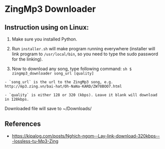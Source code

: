# ZingMp3 Downloader

## Instruction using on Linux:
  1. Make sure you installed Python.
  
  2. Run `installer.sh` will make program running everywhere (installer will link program to `/usr/local/bin`, so you need to type the sudo password for the linking).
  
  3. Now to download any song, type following command:
    ```sh
    $ zingmp3_downloader song_url [quality]
    ```
    
    - `song_url` is the url to the ZingMp3 song, e.g. http://mp3.zing.vn/bai-hat/Oh-NaNa-KARD/ZW78BOO7.html
    
    - `quality` is either 128 or 320 (kbps). Leave it blank will download in 128kbps.
  Downloaded file will save to ~/Downloads/

## References
- https://kipalog.com/posts/Nghich-ngom--Lay-link-download-320kbps---lossless-tu-Mp3-Zing
